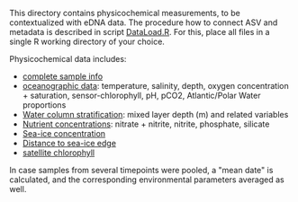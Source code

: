This directory contains physicochemical measurements, to be contextualized with eDNA data. The procedure how to connect ASV and metadata is described in script [DataLoad.R](../DataLoad.R). For this, place all files in a single R working directory of your choice.

Physicochemical data includes:
- [complete sample info](./sample_info.txt)
- [oceanographic data](./CTD.txt): temperature, salinity, depth, oxygen concentration + saturation, sensor-chlorophyll, pH, pCO2, Atlantic/Polar Water proportions
- [Water column stratification](./Strat.txt): mixed layer depth (m) and related variables
- [Nutrient concentrations](./Nutrients.txt): nitrate + nitrite, nitrite, phosphate, silicate
- [Sea-ice concentration](./IceConc.txt)
- [Distance to sea-ice edge](./IceDist.txt)
- [satellite chlorophyll](./Chl_sat.txt)

In case samples from several timepoints were pooled, a "mean date" is calculated, and the corresponding environmental parameters averaged as well.


